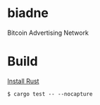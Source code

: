 # biadne
Bitcoin Advertising Network

# Build
[Install Rust](https://www.rust-lang.org/learn/get-started)
```
$ cargo test -- --nocapture
```
